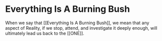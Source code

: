 # Everything Is A Burning Bush

When we say that [[Everything Is A Burning Bush]], we mean that any aspect of Reality, if we stop, attend, and investigate it deeply enough, will ultimately lead us back to the [[ONE]].